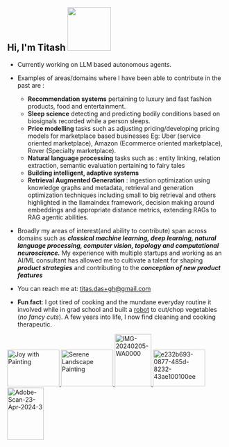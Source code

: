 <h2>Hi, I'm Titash <img src="https://tenor.com/en-CA/view/horcrux-magic-key-gif-11102468890505013613" width="100"></h2>

- Currently working on LLM based autonomous agents. 

- Examples of areas/domains where I have been able to contribute in the past are : 
  * **Recommendation systems** pertaining to luxury and fast fashion products, food and entertainment. 
  * **Sleep science** detecting and predicting bodily conditions based on biosignals recorded while a person sleeps.
  * **Price modelling** tasks such as adjusting pricing/developing pricing models for marketplace based businesses Eg: Uber (service oriented marketplace), Amazon (Ecommerce oriented marketplace), Rover (Specialty marketplace). 
  * **Natural language processing** tasks such as : entity linking, relation extraction, semantic evaluation pertaining to fairy tales
  * **Building intelligent, adaptive systems**
  * **Retrieval Augmented Generation** : ingestion optimization using knowledge graphs and metadata, retrieval and generation optimization techniques including small to big retrieval and others highlighted in the llamaindex framework, decision making around embeddings and appropriate distance metrics, extending RAGs to RAG agentic abilities. 
<!--
- You can find my updated resume as of February 2023 [here](https://drive.google.com/file/d/1mg-NIoH6mSy1pY4gpwvzfkX4O5vbnJem/view?usp=sharing). 
- Your AI partner through [Invisible](https://www.invisible.co/) and [Implant Intelligence](https://implantintelligence.godaddysites.com/) -->
<!--
- I’m looking to collaborate on the project [Tinytots](https://github.com/TitasDas/Tinytots) . Every now and then also try to fix issues and contribute to [Giveme5W1H](https://github.com/fhamborg/Giveme5W1H). -->
- Broadly my areas of interest(and ability to contribute) span across domains such as ***classical machine learning, deep learning, natural language processing, computer vision, topology and computational neuroscience.*** My experience with multiple startups and working as an AI/ML consultant has allowed me to cultivate a talent for shaping ***product strategies*** and contributing to the ***conception of new product features***
- You can reach me at: titas.das+gh@gmail.com  

- **Fun fact**: I got tired of cooking and the mundane everyday routine it involved while in grad school and built a [robot](https://sites.google.com/site/jullienor2014/homepage) to cut/chop vegetables (*no fancy cuts*). A few years into life, I now find cleaning and cooking therapeutic.


<a href="https://ibb.co/kGNWBp6">
    <img src="https://i.ibb.co/QJy1QZj/joy-wtih-painting-21st-jan-dynamic.jpg" alt="Joy with Painting" width="120" height="84" />
</a>
<a href="https://ibb.co/s5Wvy0B">
    <img src="https://i.ibb.co/WDVWgbT/DALL-E-2024-01-22-02-30-32-Create-a-digital-image-of-a-serene-landscape-painting-featuring-a-twiligh.png" alt="Serene Landscape Painting" width="120" height="84" />
</a>
<a href="https://ibb.co/q5pCbc5">
    <img src="https://i.ibb.co/rsH3nzs/IMG-20240205-WA0000.jpg" alt="IMG-20240205-WA0000" width="84" height="120" />
</a>
<a href="https://ibb.co/SwL6cjj">
    <img src="https://i.ibb.co/v4tchFF/e232b693-0877-485d-8232-43ae100100ee.webp" alt="e232b693-0877-485d-8232-43ae100100ee" width="120" height="84" />
</a>

<a href="https://ibb.co/bHnTpJB">
    <img src="https://i.ibb.co/cbd0zLF/Adobe-Scan-23-Apr-2024-3.jpg" alt="Adobe-Scan-23-Apr-2024-3" width="84" height="120" />
</a>









<!--
**TitasDas/TitasDas** is a ✨ _special_ ✨ repository because its `README.md` (this file) appears on your GitHub profile.

Here are some ideas to get you started:

- 🔭 I’m currently working on ...
- 🌱 I’m currently learning ...
- 👯 I’m looking to collaborate on ...
- 🤔 I’m looking for help with ...
- 💬 Ask me about ...
- 📫 How to reach me: ...
- 😄 Pronouns: ...
- ⚡ Fun fact: ...
-->

